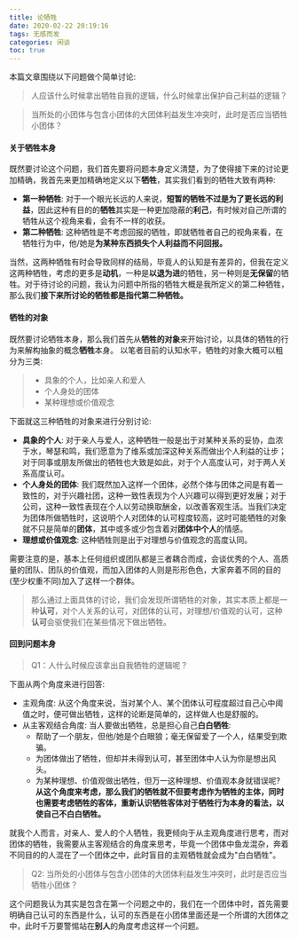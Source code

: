 ```yaml
---
title: 论牺牲
date: 2020-02-22 20:19:16
tags: 无感而发
categories: 闲谈 
toc: true
---
```

本篇文章围绕以下问题做个简单讨论:
> 人应该什么时候拿出牺牲自我的逻辑，什么时候拿出保护自己利益的逻辑？  

> 当所处的小团体与包含小团体的大团体利益发生冲突时，此时是否应当牺牲小团体？ 
#### 关于牺牲本身
既然要讨论这个问题，我们首先要将问题本身定义清楚，为了使得接下来的讨论更加精确，我首先来更加精确地定义以下**牺牲**，其实我们看到的牺牲大致有两种: 
- **第一种牺牲**: 对于一个眼光长远的人来说，**短暂的牺牲不过是为了更长远的利益**，因此这种有目的的**牺牲**其实是一种更加隐蔽的**利己**，有时候对自己所谓的牺牲从这个视角来看，会有不一样的收获。
- **第二种牺牲**: 这种牺牲是不考虑回报的牺牲，即就牺牲者自己的视角来看，在牺牲行为中，他/她是**为某种东西损失个人利益而不问回报。**

当然，这两种牺牲有时会导致同样的结局，毕竟人的认知是有差异的，但我在定义这两种牺牲，考虑的更多是**动机**，一种是**以退为进**的牺牲，另一种则是**无保留**的牺牲。对于待讨论的问题，我认为问题中所指的牺牲大概是我所定义的第二种牺牲，那么我们**接下来所讨论的牺牲都是指代第二种牺牲。**

#### 牺牲的对象
既然要讨论牺牲本身，那么我们首先从**牺牲的对象**来开始讨论，以具体的牺牲的行为来解构抽象的概念**牺牲**本身。 
以笔者目前的认知水平，牺牲的对象大概可以粗分为三类: 
> - 具象的个人，比如亲人和爱人 
> - 个人身处的团体
> - 某种理想或价值观念 

下面就这三种牺牲的对象来进行分别讨论: 
- **具象的个人**: 对于亲人与爱人，这种牺牲一般是出于对某种关系的妥协，血浓于水，琴瑟和鸣，我们愿意为了维系或加深这种关系而做出个人利益的让步；对于同事或朋友所做出的牺牲也大致是如此，对于个人高度认可，对于两人关系高度认可。
- **个人身处的团体**: 我们既然加入这样一个团体，必然个体与团体之间是有着一致性的，对于兴趣社团，这种一致性表现为个人兴趣可以得到更好发展；对于公司，这种一致性表现在个人以劳动换取酬金，以改善客观生活。当我们决定为团体所做牺牲时，这说明个人对团体的认可程度较高，这时可能牺牲的对象就不只是简单的**团体**，其中或多或少包含着对**团体中个人**的情感。 
- **理想或价值观念**: 这种牺牲则是出于对理想与价值观念的高度认同。

需要注意的是，基本上任何组织或团队都是三者耦合而成，会谈优秀的个人、高质量的团队、团队的价值观，而加入团体的人则是形形色色，大家奔着不同的目的(至少权重不同)加入了这样一个群体。 

> 那么通过上面具体的讨论，我们会发现所谓牺牲的对象，其实本质上都是一种**认可**，对个人关系的认可，对团体的认可，对理想/价值观的认可，这种**认可**会驱使我们在某些情况下做出牺牲。

#### 回到问题本身 
> Q1：人什么时候应该拿出自我牺牲的逻辑呢？ 

下面从两个角度来进行回答: 
- 主观角度: 从这个角度来说，当对某个人、某个团体认可程度超过自己心中阈值之时，便可做出牺牲，这样的论断是简单的，这样做人也是舒服的。 
- 从主客观结合角度: 当人要做出牺牲，总是担心自己**白白牺牲**: 
  - 帮助了一个朋友，但他/她是个白眼狼；毫无保留爱了一个人，结果受到欺骗。 
  - 为团体做出了牺牲，但却并未得到认可，甚至团体中人认为你是想出风头。 
  - 为某种理想、价值观做出牺牲，但万一这种理想、价值观本身就错误呢? 
  **从这个角度来考虑，那么我们的牺牲就不但要考虑作为牺牲的主体，同时也需要考虑牺牲的客体，重新认识牺牲客体对于牺牲行为本身的看法，以使自己不白白牺牲。**

就我个人而言，对亲人、爱人的个人牺牲，我更倾向于从主观角度进行思考，而对团体的牺牲，我需要从主客观结合的角度来思考，毕竟一个团体中鱼龙混杂，奔着不同目的的人混在了一个团体之中，此时盲目的主观牺牲就会成为"白白牺牲"。

> Q2: 当所处的小团体与包含小团体的大团体利益发生冲突时，此时是否应当牺牲小团体？ 

这个问题我认为其实是包含在第一个问题之中的，我们在一个团体中时，首先需要明确自己认可的东西是什么，认可的东西是在小团体里面还是一个所谓的大团体之中，此时千万要警惕站在**别人**的角度考虑这样一个问题。

